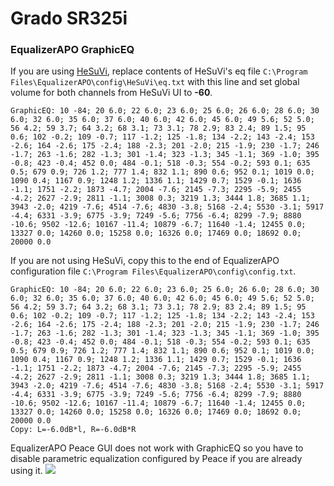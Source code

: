# Grado SR325i
### EqualizerAPO GraphicEQ
If you are using [HeSuVi](https://sourceforge.net/projects/hesuvi/), replace contents of HeSuVi's eq file `C:\Program Files\EqualizerAPO\config\HeSuVi\eq.txt` with this line and set global volume for both channels from HeSuVi UI to **-60**.
```
GraphicEQ: 10 -84; 20 6.0; 22 6.0; 23 6.0; 25 6.0; 26 6.0; 28 6.0; 30 6.0; 32 6.0; 35 6.0; 37 6.0; 40 6.0; 42 6.0; 45 6.0; 49 5.6; 52 5.0; 56 4.2; 59 3.7; 64 3.2; 68 3.1; 73 3.1; 78 2.9; 83 2.4; 89 1.5; 95 0.6; 102 -0.2; 109 -0.7; 117 -1.2; 125 -1.8; 134 -2.2; 143 -2.4; 153 -2.6; 164 -2.6; 175 -2.4; 188 -2.3; 201 -2.0; 215 -1.9; 230 -1.7; 246 -1.7; 263 -1.6; 282 -1.3; 301 -1.4; 323 -1.3; 345 -1.1; 369 -1.0; 395 -0.8; 423 -0.4; 452 0.0; 484 -0.1; 518 -0.3; 554 -0.2; 593 0.1; 635 0.5; 679 0.9; 726 1.2; 777 1.4; 832 1.1; 890 0.6; 952 0.1; 1019 0.0; 1090 0.4; 1167 0.9; 1248 1.2; 1336 1.1; 1429 0.7; 1529 -0.1; 1636 -1.1; 1751 -2.2; 1873 -4.7; 2004 -7.6; 2145 -7.3; 2295 -5.9; 2455 -4.2; 2627 -2.9; 2811 -1.1; 3008 0.3; 3219 1.3; 3444 1.8; 3685 1.1; 3943 -2.0; 4219 -7.6; 4514 -7.6; 4830 -3.8; 5168 -2.4; 5530 -3.1; 5917 -4.4; 6331 -3.9; 6775 -3.9; 7249 -5.6; 7756 -6.4; 8299 -7.9; 8880 -10.6; 9502 -12.6; 10167 -11.4; 10879 -6.7; 11640 -1.4; 12455 0.0; 13327 0.0; 14260 0.0; 15258 0.0; 16326 0.0; 17469 0.0; 18692 0.0; 20000 0.0
```
If you are not using HeSuVi, copy this to the end of EqualizerAPO configuration file `C:\Program Files\EqualizerAPO\config\config.txt`.
```
GraphicEQ: 10 -84; 20 6.0; 22 6.0; 23 6.0; 25 6.0; 26 6.0; 28 6.0; 30 6.0; 32 6.0; 35 6.0; 37 6.0; 40 6.0; 42 6.0; 45 6.0; 49 5.6; 52 5.0; 56 4.2; 59 3.7; 64 3.2; 68 3.1; 73 3.1; 78 2.9; 83 2.4; 89 1.5; 95 0.6; 102 -0.2; 109 -0.7; 117 -1.2; 125 -1.8; 134 -2.2; 143 -2.4; 153 -2.6; 164 -2.6; 175 -2.4; 188 -2.3; 201 -2.0; 215 -1.9; 230 -1.7; 246 -1.7; 263 -1.6; 282 -1.3; 301 -1.4; 323 -1.3; 345 -1.1; 369 -1.0; 395 -0.8; 423 -0.4; 452 0.0; 484 -0.1; 518 -0.3; 554 -0.2; 593 0.1; 635 0.5; 679 0.9; 726 1.2; 777 1.4; 832 1.1; 890 0.6; 952 0.1; 1019 0.0; 1090 0.4; 1167 0.9; 1248 1.2; 1336 1.1; 1429 0.7; 1529 -0.1; 1636 -1.1; 1751 -2.2; 1873 -4.7; 2004 -7.6; 2145 -7.3; 2295 -5.9; 2455 -4.2; 2627 -2.9; 2811 -1.1; 3008 0.3; 3219 1.3; 3444 1.8; 3685 1.1; 3943 -2.0; 4219 -7.6; 4514 -7.6; 4830 -3.8; 5168 -2.4; 5530 -3.1; 5917 -4.4; 6331 -3.9; 6775 -3.9; 7249 -5.6; 7756 -6.4; 8299 -7.9; 8880 -10.6; 9502 -12.6; 10167 -11.4; 10879 -6.7; 11640 -1.4; 12455 0.0; 13327 0.0; 14260 0.0; 15258 0.0; 16326 0.0; 17469 0.0; 18692 0.0; 20000 0.0
Copy: L=-6.0dB*l, R=-6.0dB*R
```
EqualizerAPO Peace GUI does not work with GraphicEQ so you have to disable parametric equalization configured by Peace if you are already using it.
![](https://raw.githubusercontent.com/jaakkopasanen/AutoEq/master/results/Sonoma%20Model%20One/innerfidelity/onear/Grado%20SR325i/Grado%20SR325i.png)
